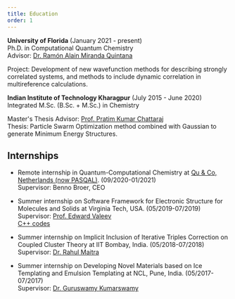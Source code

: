 ```yaml
---
title: Education
order: 1
---
```


**University of Florida** (January 2021 - present)       
Ph.D. in Computational Quantum Chemistry  
Advisor: [Dr. Ramón Alain Miranda Quintana](https://quintana.chem.ufl.edu/)

Project: Development of new wavefunction methods for describing strongly correlated systems, and methods to include dynamic correlation in multireference calculations.


**Indian Institute of Technology Kharagpur** (July 2015 - June 2020)       
Integrated M.Sc. (B.Sc. + M.Sc.) in Chemistry     
    
Master's Thesis Advisor: [Prof. Pratim Kumar Chattaraj](http://www.chemistry.iitkgp.ac.in/professor/pkc)    
Thesis: Particle Swarm Optimization method combined with Gaussian to generate Minimum Energy Structures.   


## Internships

- Remote internship in Quantum-Computational Chemistry at [Qu & Co, Netherlands (now PASQAL)](https://www.pasqal.com/). (09/2020-01/2021)     
  Supervisor: Benno Broer, CEO   
  
- Summer internship on Software Framework for Electronic Structure for Molecules and Solids at Virginia Tech, USA.  (05/2019-07/2019)   
  Supervisor: [Prof. Edward Valeev](https://valeevgroup.github.io/)           
  [C++ codes](https://github.com/q-pratz-chem/Internship_VT_2019)    
  
- Summer internship on Implicit Inclusion of Iterative Triples Correction on Coupled Cluster Theory at IIT Bombay, India. (05/2018-07/2018)   
  Supervisor: [Dr. Rahul Maitra](https://www.chem.iitb.ac.in/facultyuserview/rahul-maitra)        
  
- Summer internship on Developing Novel Materials based on Ice Templating and Emulsion Templating at NCL, Pune, India. (05/2017-07/2017)    
  Supervisor: [Dr. Guruswamy Kumarswamy](https://sites.google.com/view/guru-group/home)   
  
